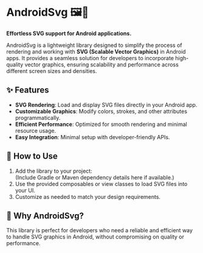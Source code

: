 # AndroidSvg 🖼️📱  
**Effortless SVG support for Android applications.**  

AndroidSvg is a lightweight library designed to simplify the process of rendering and working with **SVG (Scalable Vector Graphics)** in Android apps. It provides a seamless solution for developers to incorporate high-quality vector graphics, ensuring scalability and performance across different screen sizes and densities.  

## ✨ Features  
- **SVG Rendering**: Load and display SVG files directly in your Android app.  
- **Customizable Graphics**: Modify colors, strokes, and other attributes programmatically.  
- **Efficient Performance**: Optimized for smooth rendering and minimal resource usage.  
- **Easy Integration**: Minimal setup with developer-friendly APIs.  

## 🚀 How to Use  
1. Add the library to your project:  
   (Include Gradle or Maven dependency details here if available.)  
2. Use the provided composables or view classes to load SVG files into your UI.  
3. Customize as needed to match your design requirements.  

## 🌟 Why AndroidSvg?  
This library is perfect for developers who need a reliable and efficient way to handle SVG graphics in Android, without compromising on quality or performance.  
